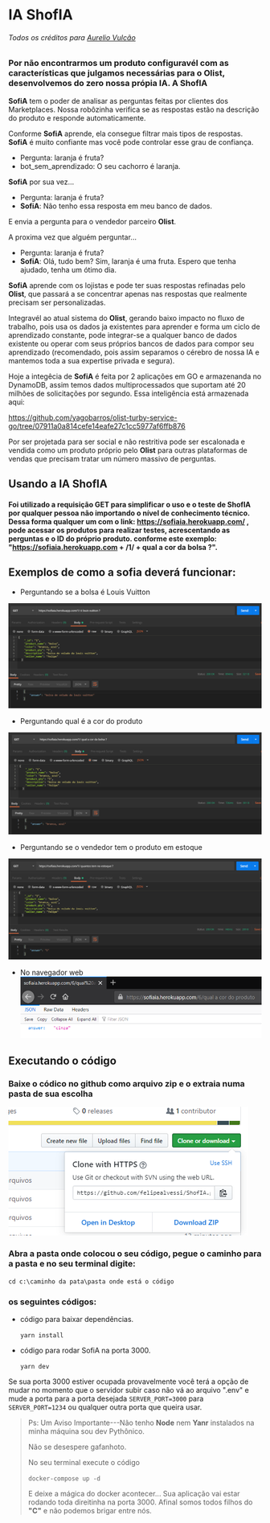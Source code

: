 # IA ShofIA

###### Todos os créditos para [Aurelio Vulcão](https://github.com/AurelioMarquesVulcao)

### Por não encontrarmos um produto configuravél com as características que julgamos necessárias para o **Olist**, desenvolvemos do zero nossa própia IA. A **ShofIA**

**SofiA** tem o poder de analisar as perguntas feitas por clientes dos Marketplaces. Nossa robôzinha verifica se as respostas estão na descrição do produto e responde automaticamente.

Conforme **SofiA** aprende, ela consegue filtrar mais tipos de respostas. **SofiA** é muito confiante mas você pode controlar esse grau de confiança.

* Pergunta: laranja é fruta?
* bot_sem_aprendizado: O seu cachorro é laranja.

**SofiA** por sua vez...

* Pergunta: laranja é fruta?
* **SofiA**: Não tenho essa resposta em meu banco de dados.

E envia a pergunta para o vendedor parceiro **Olist**.

A proxima vez que alguém perguntar...

* Pergunta: laranja é fruta?
* **SofiA**: Olá, tudo bem? Sim, laranja é uma fruta. Espero que tenha ajudado, tenha um ótimo dia.

**SofiA** aprende com os lojistas e pode ter suas respostas refinadas pelo **Olist**, que passará a se concentrar apenas nas respostas que realmente precisam ser personalizadas. 

Integravél ao atual sistema do **Olist**, gerando baixo impacto no fluxo de trabalho, pois usa os dados ja existentes para aprender e forma um ciclo de aprendizado constante, pode integrar-se a qualquer banco de dados existente ou operar com seus próprios bancos de dados para compor seu aprendizado (recomendado, pois assim separamos o cérebro de nossa IA e mantemos toda a sua expertise privada e segura).

Hoje a integêcia de **SofiA** é feita por 2 aplicações em GO e armazenanda no DynamoDB, assim temos dados multiprocessados que suportam até 20 milhões de solicitações por segundo. Essa inteligência está armazenada aqui:

https://github.com/yagobarros/olist-turby-service-go/tree/07911a0a814cefe14eafe27c1cc5977af6ffb876

Por ser projetada para ser social e não restritiva pode ser escalonada e vendida como um produto próprio pelo **Olist** para outras plataformas de vendas que precisam tratar um número massivo de perguntas.

## Usando a IA ShofIA

#### Foi utilizado a requisição GET para simplificar o uso e o teste de ShofIA por qualquer pessoa não importando o nível de conhecimento técnico. Dessa forma qualquer um com o link: https://sofiaia.herokuapp.com/ , pode acessar os produtos para realizar testes, acrescentando as perguntas e o ID do próprio produto. conforme este exemplo: "https://sofiaia.herokuapp.com + /1/ + qual a cor da bolsa ?".

## Exemplos de como a sofia deverá funcionar:

* Perguntando se a bolsa é Louis Vuitton

![teste01](https://github.com/AurelioMarquesVulcao/Sofia/blob/master/src/asset/images/teste%2001.PNG?raw=true)

* Perguntando qual é a cor do produto

![teste02](https://github.com/AurelioMarquesVulcao/Sofia/blob/master/src/asset/images/teste%2002.PNG?raw=true)

* Perguntando se o vendedor tem o produto em estoque

![teste03](https://github.com/AurelioMarquesVulcao/Sofia/blob/master/src/asset/images/teste%2003.PNG?raw=true)

* No navegador web
![teste04](https://github.com/AurelioMarquesVulcao/Sofia/blob/master/src/asset/images/teste04.PNG?raw=true)

## Executando o código

### Baixe o códico no github como arquivo zip e o extraia numa pasta de sua escolha

![executar01](https://github.com/felipealvessi/ShofIA/blob/master/src/asset/images/executar01.PNG)

### Abra a pasta onde colocou o seu código, pegue o caminho para a pasta e no seu terminal digite:

``cd c:\caminho da pata\pasta onde está o código``

### os seguintes códigos:

* código para baixar dependências.
    
    ``yarn install``

* código para rodar SofiA na porta 3000.
    
    ``yarn dev``

Se sua porta 3000 estiver ocupada provavelmente você terá a opção de mudar no momento que o servidor subir caso não vá ao arquivo ".env" e mude a porta para a porta desejada ``SERVER_PORT=3000``  para  ``SERVER_PORT=1234``  ou qualquer outra porta que queira usar.

> Ps: Um Aviso Importante---Não tenho **Node** nem **Yanr** instalados na minha máquina sou dev Pythônico.
>
> Não se desespere gafanhoto.
>
> No seu terminal execute o código 
>
> ``docker-compose up -d``
>
> E deixe a mágica do docker acontecer... Sua aplicação vai estar rodando toda direitinha na porta 3000. Afinal somos todos filhos do **"C"** e não podemos brigar entre nós.
